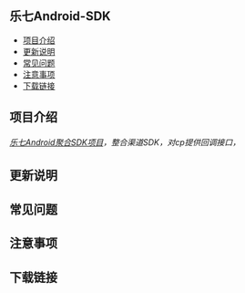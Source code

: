 
**乐七Android-SDK**
---
* [项目介绍](#项目介绍)
* [更新说明](#更新说明)
* [常见问题](#常见问题)
* [注意事项](#注意事项)
* [下载链接](#下载链接)

项目介绍
---
###### [乐七Android聚合SDK项目]()，整合渠道SDK，对cp提供回调接口，

更新说明
---

常见问题
---

注意事项
---

下载链接
---
